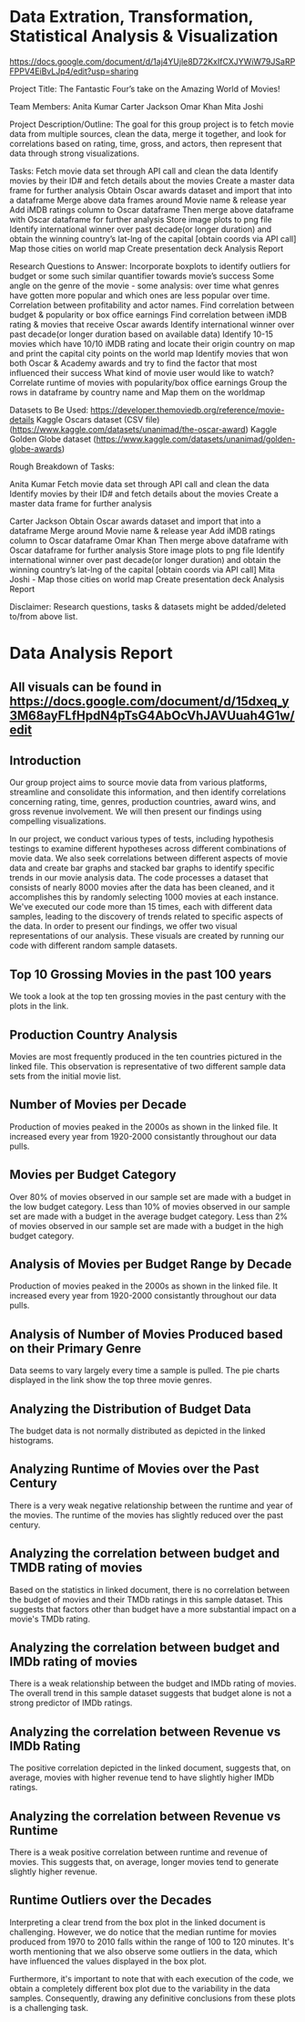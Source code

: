 # Data Extration, Transformation, Statistical Analysis & Visualization

https://docs.google.com/document/d/1aj4YUjle8D72KxIfCXJYWiW79JSaRPFPPV4EiBvLJp4/edit?usp=sharing

Project Title: The Fantastic Four’s take on the Amazing World of Movies!

Team Members:
Anita Kumar
Carter Jackson
Omar Khan
Mita Joshi

Project Description/Outline:
 The goal for this group project is to fetch movie data from multiple sources, clean the data, merge it together, and look for correlations based on rating, time, gross, and actors, then represent that data through strong visualizations.


Tasks: 
Fetch movie data set through API call and clean the data
Identify movies by their ID# and fetch details about the movies 
Create a master data frame for further analysis
Obtain Oscar awards dataset and import that into a dataframe
Merge above data frames around Movie name & release year
Add iMDB ratings column to Oscar dataframe
Then merge above dataframe with Oscar dataframe for further analysis
Store image plots to png file
Identify international winner over past decade(or longer duration) and obtain the winning country’s lat-lng of the capital [obtain coords via API call]
Map those cities on world map 
Create presentation deck
Analysis Report


Research Questions to Answer: 
Incorporate boxplots to identify outliers for budget or some such similar quantifier towards movie’s success
Some angle on the genre of the movie - some analysis: over time what genres have gotten more popular and which ones are less popular over time.
Correlation between profitability and actor names. 
Find correlation between budget & popularity or box office earnings
Find correlation between iMDB rating & movies that receive Oscar awards 
Identify international winner over past decade(or longer duration based on available data) 
Identify 10-15 movies which have 10/10 iMDB rating and locate their origin country on map and print the capital city points on the world map
Identify movies that won both Oscar & Academy awards and try to find the factor that most influenced their success
What kind of movie user would like to watch? 
Correlate runtime of movies with popularity/box office earnings 
Group the rows in dataframe by country name and Map them on the worldmap 

Datasets to Be Used: 
https://developer.themoviedb.org/reference/movie-details
Kaggle Oscars dataset (CSV file) (https://www.kaggle.com/datasets/unanimad/the-oscar-award)
Kaggle Golden Globe dataset (https://www.kaggle.com/datasets/unanimad/golden-globe-awards)

Rough Breakdown of Tasks: 

Anita Kumar
Fetch movie data set through API call and clean the data
Identify movies by their ID# and fetch details about the movies 
Create a master data frame for further analysis


Carter Jackson
Obtain Oscar awards dataset and import that into a dataframe
Merge around Movie name & release year
Add iMDB ratings column to Oscar dataframe
Omar Khan
Then merge above dataframe with Oscar dataframe for further analysis
Store image plots to png file
Identify international winner over past decade(or longer duration) and obtain the winning country’s lat-lng of the capital [obtain coords via API call]
Mita Joshi 
      -     Map those cities on world map 
Create presentation deck
Analysis Report


Disclaimer: Research questions, tasks & datasets might be added/deleted to/from above list. 





# Data Analysis Report 
## All visuals can be found in https://docs.google.com/document/d/15dxeq_y3M68ayFLfHpdN4pTsG4AbOcVhJAVUuah4G1w/edit

## Introduction
Our group project aims to source movie data from various platforms, streamline and consolidate this information, and then identify correlations concerning rating, time, genres, production countries, award wins, and gross revenue involvement. We will then present our findings using compelling visualizations. ​

In our project, we conduct various types of tests, including hypothesis testings to examine different hypotheses across different combinations of movie data. We also seek correlations between different aspects of movie data and create bar graphs and stacked bar graphs to identify specific trends in our movie analysis data.
The code processes a dataset that consists of nearly 8000 movies after the data has been cleaned, and it accomplishes this by randomly selecting 1000 movies at each instance. We've executed our code more than 15 times, each with different data samples, leading to the discovery of trends related to specific aspects of the data.
In order to present our findings, we offer two visual representations of our analysis. These visuals are created by running our code with different random sample datasets.

## Top 10 Grossing Movies in the past 100 years
We took a look at the top ten grossing movies in the past century with the plots in the link.

## Production Country Analysis
Movies are most frequently produced in the ten countries pictured in the linked file. This observation is representative of two different sample data sets from the initial movie list.

## Number of Movies per Decade
Production of movies peaked in the 2000s as shown in the linked file. It increased every year from 1920-2000 consistantly throughout our data pulls.

## Movies per Budget Category
Over 80% of movies observed in our sample set are made with a budget in the low budget category. Less than 10% of movies observed in our sample set are made with a budget in the average budget category. Less than 2% of movies observed in our sample set are made with a budget in the high budget category.

## Analysis of Movies per Budget Range by Decade
Production of movies peaked in the 2000s as shown in the linked file. It increased every year from 1920-2000 consistantly throughout our data pulls.

## Analysis of Number of Movies Produced based on their Primary Genre
Data seems to vary largely every time a sample is pulled. The pie charts displayed in the link show the top three movie genres.

## Analyzing the Distribution of Budget Data
The budget data is not normally distributed as depicted in the linked histograms.

## Analyzing Runtime of Movies over the Past Century
There is a very weak negative relationship between the runtime and year of the movies.
The runtime of the movies has slightly reduced over the past century.

## Analyzing the correlation between budget and TMDB rating of movies
Based on the statistics in linked document, there is no correlation between the budget of movies and their TMDb ratings in this sample dataset. This suggests that factors other than budget have a more substantial impact on a movie's TMDb rating.

## Analyzing the correlation between budget and IMDb rating of movies
There is a weak relationship between the budget and IMDb rating of movies. The overall trend in this sample dataset suggests that budget alone is not a strong predictor of IMDb ratings.

## Analyzing the correlation between Revenue vs IMDb Rating
The positive correlation depicted in the linked document, suggests that, on average, movies with higher revenue tend to have slightly higher IMDb ratings.

## Analyzing the correlation between Revenue vs Runtime
There is a weak positive correlation between runtime and revenue of movies. This suggests that, on average, longer movies tend to generate slightly higher revenue.

## Runtime Outliers over the Decades
Interpreting a clear trend from the box plot in the linked document is challenging. However, we do notice that the median runtime for movies produced from 1970 to 2010 falls within the range of 100 to 120 minutes. It's worth mentioning that we also observe some outliers in the data, which have influenced the values displayed in the box plot.

Furthermore, it's important to note that with each execution of the code, we obtain a completely different box plot due to the variability in the data samples. Consequently, drawing any definitive conclusions from these plots is a challenging task.
